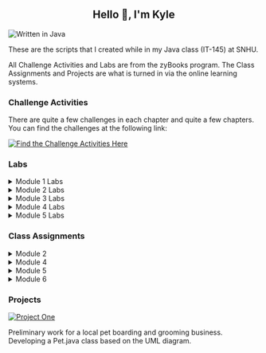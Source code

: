 ## <div align="center" style="border:none;">Hello 👋, I'm Kyle</div>

![Written in Java](https://img.shields.io/badge/Written%20in%20Java-%23ED8B00.svg?style=for-the-badge&logo=java&logoColor=white)

These are the scripts that I created while in my Java class (IT-145) at SNHU.

All Challenge Activities and Labs are from the zyBooks program. The Class Assignments and Projects are what is turned in via the online learning systems.

### Challenge Activities

There are quite a few challenges in each chapter and quite a few chapters. You can find the challenges at the following link:

[![Find the Challenge Activities Here](https://img.shields.io/badge/Challenge%20Activities-%23ED8B00.svg?style=for-the-badge&logo=java&logoColor=white)](https://github.com/kylereddoch/IT145-Java/tree/main/Challenge%20Activites)

### Labs

<details>
<summary>Module 1 Labs</summary>

**Lab 1.37**
\
Asks the user for an integer. Then outputs the users input, then outputs it squared, then cubed. Asks the user for another integer and takes both integers and finds the sum and product. Outputs the sum and product.

**Lab 1.38**
\
Asks the user for an integer, double, character, and string. Outputs the inputs in the following order: integer, double, character, string. Then outputs the inputs in the following order: string, character, double, integer. Then casts the double to an integer and outputs the integer.
</details>

<details>
<summary>Module 2 Labs</summary>

**Lab 2.17**
\
Write a method drivingCost() with input parameters milesPerGallon, dollarsPerGallon, and milesDriven that returns the dollar cost to drive those miles. Define that method in a program whose inputs are the car's miles per gallon and the price of gas in dollars per gallon (both doubles). Output the gas cost for 10 miles, 50 miles, and 400 miles, by calling your drivingCost() method three times.
</details>

<details>
<summary>Module 3 Labs</summary>

**Lab 3.35**
\
This program outputs a downwards facing arrow composed of a rectangle and a right triangle. The arrow dimensions are defined by user specified arrow base height, arrow base width, and arrow head width.

**Lab 3.36**
\
Given a line of text as input, output the number of characters excluding spaces, periods, exclamation points, or commas.
</details>

<details>
<summary>Module 4 Labs</summary>

**Lab 4.5**
\
Prompt the user to enter five numbers, being five people's weights. Store the numbers in an array of doubles. Output the array's numbers on one line, each number followed by one space. Also output the total weight, by summing the array's elements. Also output the average of the array's elements. Also output the max array element.
</details>

<details>
<summary>Module 5 Labs</summary>

**Online Shopping Cart**
\
This consisted of editing two different .java files. These are in the OnlineShoppingCart folder.
</details>

### Class Assignments

<details>
<summary>Module 2</summary>
We implemented either the Dog.java class or the Cat.java class based on the specifications in the UML Class diagram.

I wrote both the Dog.java class and the Cat.java class for a reference for anyone who may need to use the classes.

**Note:** Both the Dog.java class and the Cat.java class are in the PetBAG package folder as they are part of the PetBAG project later in the class.

[![Dog.java class](https://img.shields.io/badge/Dog.java-%23ED8B00.svg?style=for-the-badge&logo=java&logoColor=white)](https://github.com/kylereddoch/IT145-Java/blob/main/PetBAG/Dog.java)

[![Cat.java class](https://img.shields.io/badge/Cat.java-%23ED8B00.svg?style=for-the-badge&logo=java&logoColor=white)](https://github.com/kylereddoch/IT145-Java/blob/main/PetBAG/Cat.java)
</details>

<details>
<summary>Module 4</summary>
Created the Pet.java class based on the UML Class diagram.

<br>

[![Pet.java class](https://img.shields.io/badge/Pet.java-%23ED8B00.svg?style=for-the-badge&logo=java&logoColor=white)](https://github.com/kylereddoch/IT145-Java/blob/main/PetBAG/Pet.java)
</details>

<details>
<summary>Module 5</summary>
Implemented the Monkey.java class based off the specification documentation and edited the Driver.java class.

<br>

[![Grazioso Salvare](https://img.shields.io/badge/Grazioso%20Salvare-%23ED8B00.svg?style=for-the-badge&logo=java&logoColor=white)](https://github.com/kylereddoch/IT145-Java/blob/main/Grazioso/)
</details>

<details>
<summary>Module 6</summary>
Debugged the given Paint1.java file first. Then added loops to the Paint1.java file to validate all user input and handle exceptions so that all tests pass.

<br>

[![Paint1](https://img.shields.io/badge/Paint1-%23ED8B00.svg?style=for-the-badge&logo=java&logoColor=white)](https://github.com/kylereddoch/IT145-Java/blob/main/Paint1/)
</details>

### Projects

[![Project One](https://img.shields.io/badge/Project%20One-%23ED8B00.svg?style=for-the-badge&logo=java&logoColor=white)](https://github.com/kylereddoch/IT145-Java/blob/main/PetBAG/)

Preliminary work for a local pet boarding and grooming business. Developing a Pet.java class based on the UML diagram.
